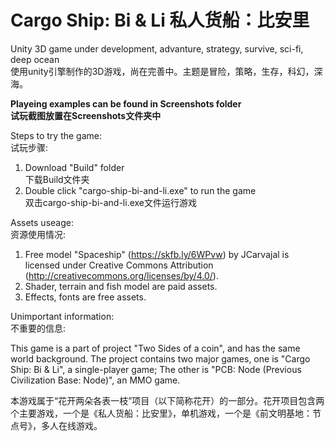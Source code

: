 # Cargo Ship: Bi & Li 私人货船：比安里
 Unity 3D game under development, advanture, strategy, survive, sci-fi, deep ocean  
 使用unity引擎制作的3D游戏，尚在完善中。主题是冒险，策略，生存，科幻，深海。 
  
  
**Playeing examples can be found in Screenshots folder  
试玩截图放置在Screenshots文件夹中**  

Steps to try the game:  
试玩步骤:  
1. Download "Build" folder  
 下载Build文件夹  
2. Double click "cargo-ship-bi-and-li.exe" to run the game  
 双击cargo-ship-bi-and-li.exe文件运行游戏  

Assets useage:  
资源使用情况:  
1. Free model "Spaceship" (https://skfb.ly/6WPvw) by JCarvajal is licensed under Creative Commons Attribution (http://creativecommons.org/licenses/by/4.0/).  
2. Shader, terrain and fish model are paid assets.  
3. Effects, fonts are free assets.  
  
  
Unimportant information:  
不重要的信息:  

This game is a part of project "Two Sides of a coin", and has the same world background. The project contains two major games, one is "Cargo Ship: Bi & Li", a single-player game; The other is "PCB: Node (Previous Civilization Base: Node)", an MMO game.  

本游戏属于“花开两朵各表一枝”项目（以下简称花开）的一部分。花开项目包含两个主要游戏，一个是《私人货船：比安里》，单机游戏，一个是《前文明基地：节点号》，多人在线游戏。 

